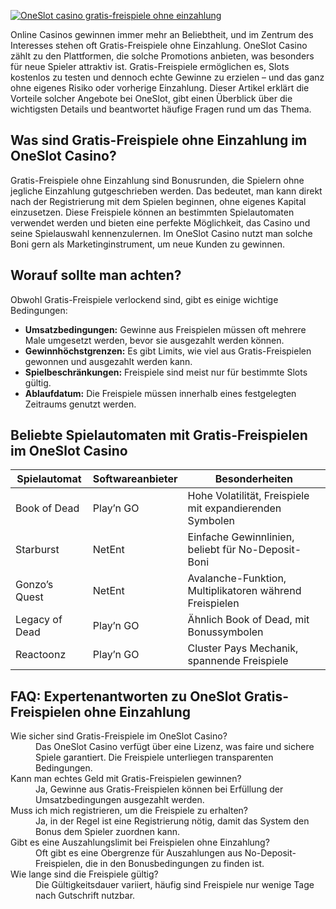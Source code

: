 [![OneSlot casino gratis-freispiele ohne einzahlung](https://123-caf.pages.dev/gitsignup.png)](https://vrmoo.ru/Bt82HjjY)

<p>Online Casinos gewinnen immer mehr an Beliebtheit, und im Zentrum des Interesses stehen oft Gratis-Freispiele ohne Einzahlung. OneSlot Casino zählt zu den Plattformen, die solche Promotions anbieten, was besonders für neue Spieler attraktiv ist. Gratis-Freispiele ermöglichen es, Slots kostenlos zu testen und dennoch echte Gewinne zu erzielen – und das ganz ohne eigenes Risiko oder vorherige Einzahlung. Dieser Artikel erklärt die Vorteile solcher Angebote bei OneSlot, gibt einen Überblick über die wichtigsten Details und beantwortet häufige Fragen rund um das Thema.</p>  <h2>Was sind Gratis-Freispiele ohne Einzahlung im OneSlot Casino?</h2> <p>Gratis-Freispiele ohne Einzahlung sind Bonusrunden, die Spielern ohne jegliche Einzahlung gutgeschrieben werden. Das bedeutet, man kann direkt nach der Registrierung mit dem Spielen beginnen, ohne eigenes Kapital einzusetzen. Diese Freispiele können an bestimmten Spielautomaten verwendet werden und bieten eine perfekte Möglichkeit, das Casino und seine Spielauswahl kennenzulernen. Im OneSlot Casino nutzt man solche Boni gern als Marketinginstrument, um neue Kunden zu gewinnen.</p>  <h2>Worauf sollte man achten?</h2> <p>Obwohl Gratis-Freispiele verlockend sind, gibt es einige wichtige Bedingungen:</p> <ul>   <li><strong>Umsatzbedingungen:</strong> Gewinne aus Freispielen müssen oft mehrere Male umgesetzt werden, bevor sie ausgezahlt werden können.</li>   <li><strong>Gewinnhöchstgrenzen:</strong> Es gibt Limits, wie viel aus Gratis-Freispielen gewonnen und ausgezahlt werden kann.</li>   <li><strong>Spielbeschränkungen:</strong> Freispiele sind meist nur für bestimmte Slots gültig.</li>   <li><strong>Ablaufdatum:</strong> Die Freispiele müssen innerhalb eines festgelegten Zeitraums genutzt werden.</li> </ul>  <h2>Beliebte Spielautomaten mit Gratis-Freispielen im OneSlot Casino</h2> <table>   <thead>     <tr>       <th>Spielautomat</th>       <th>Softwareanbieter</th>       <th>Besonderheiten</th>     </tr>   </thead>   <tbody>     <tr>       <td>Book of Dead</td>       <td>Play’n GO</td>       <td>Hohe Volatilität, Freispiele mit expandierenden Symbolen</td>     </tr>     <tr>       <td>Starburst</td>       <td>NetEnt</td>       <td>Einfache Gewinnlinien, beliebt für No-Deposit-Boni</td>     </tr>     <tr>       <td>Gonzo’s Quest</td>       <td>NetEnt</td>       <td>Avalanche-Funktion, Multiplikatoren während Freispielen</td>     </tr>     <tr>       <td>Legacy of Dead</td>       <td>Play’n GO</td>       <td>Ähnlich Book of Dead, mit Bonussymbolen</td>     </tr>     <tr>       <td>Reactoonz</td>       <td>Play’n GO</td>       <td>Cluster Pays Mechanik, spannende Freispiele</td>     </tr>   </tbody> </table>  <h2>FAQ: Expertenantworten zu OneSlot Gratis-Freispielen ohne Einzahlung</h2> <dl>   <dt>Wie sicher sind Gratis-Freispiele im OneSlot Casino?</dt>   <dd>Das OneSlot Casino verfügt über eine Lizenz, was faire und sichere Spiele garantiert. Die Freispiele unterliegen transparenten Bedingungen.</dd>    <dt>Kann man echtes Geld mit Gratis-Freispielen gewinnen?</dt>   <dd>Ja, Gewinne aus Gratis-Freispielen können bei Erfüllung der Umsatzbedingungen ausgezahlt werden.</dd>    <dt>Muss ich mich registrieren, um die Freispiele zu erhalten?</dt>   <dd>Ja, in der Regel ist eine Registrierung nötig, damit das System den Bonus dem Spieler zuordnen kann.</dd>    <dt>Gibt es eine Auszahlungslimit bei Freispielen ohne Einzahlung?</dt>   <dd>Oft gibt es eine Obergrenze für Auszahlungen aus No-Deposit-Freispielen, die in den Bonusbedingungen zu finden ist.</dd>    <dt>Wie lange sind die Freispiele gültig?</dt>   <dd>Die Gültigkeitsdauer variiert, häufig sind Freispiele nur wenige Tage nach Gutschrift nutzbar.</dd> </dl>